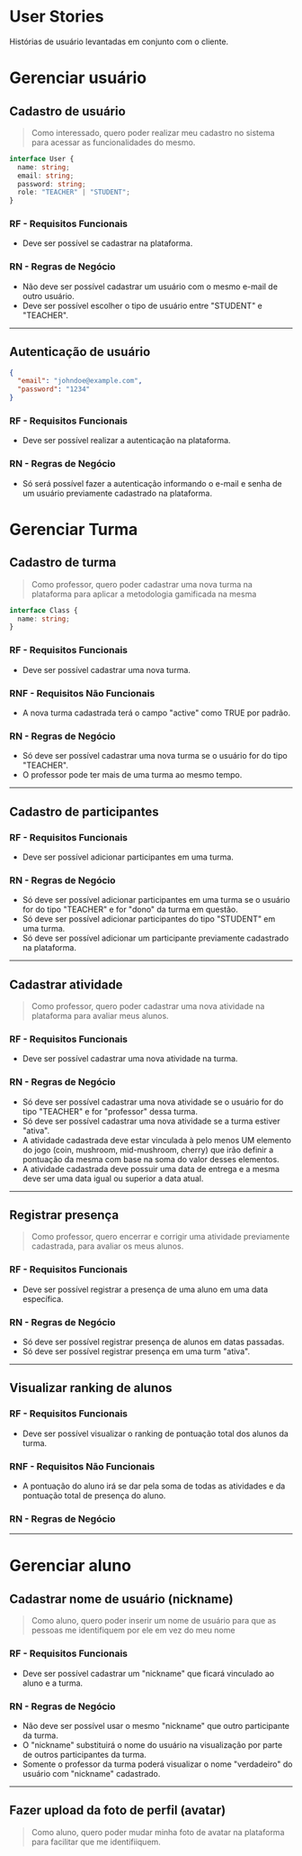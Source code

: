 # User Stories

Histórias de usuário levantadas em conjunto com o cliente.

# Gerenciar usuário

## Cadastro de usuário

> Como interessado, quero poder realizar meu cadastro no sistema para acessar as funcionalidades do mesmo.

```ts
interface User {
  name: string;
  email: string;
  password: string;
  role: "TEACHER" | "STUDENT";
}
```

### **RF** - Requisitos Funcionais

- Deve ser possível se cadastrar na plataforma.

### **RN** - Regras de Negócio

- Não deve ser possível cadastrar um usuário com o mesmo e-mail de outro usuário.
- Deve ser possível escolher o tipo de usuário entre "STUDENT" e "TEACHER".

---

## Autenticação de usuário

```json
{
  "email": "johndoe@example.com",
  "password": "1234"
}
```

### **RF** - Requisitos Funcionais

- Deve ser possível realizar a autenticação na plataforma.

### **RN** - Regras de Negócio

- Só será possível fazer a autenticação informando o e-mail e senha de um usuário previamente cadastrado na plataforma.

# Gerenciar Turma

## Cadastro de turma

> Como professor, quero poder cadastrar uma nova turma na plataforma para aplicar a metodologia gamificada na mesma

```ts
interface Class {
  name: string;
}
```

### **RF** - Requisitos Funcionais

- Deve ser possível cadastrar uma nova turma.

### **RNF** - Requisitos Não Funcionais

- A nova turma cadastrada terá o campo "active" como TRUE por padrão.

### **RN** - Regras de Negócio

- Só deve ser possível cadastrar uma nova turma se o usuário for do tipo "TEACHER".
- O professor pode ter mais de uma turma ao mesmo tempo.

---

## Cadastro de participantes

### **RF** - Requisitos Funcionais

- Deve ser possível adicionar participantes em uma turma.

### **RN** - Regras de Negócio

- Só deve ser possível adicionar participantes em uma turma se o usuário for do tipo "TEACHER" e for "dono" da turma em questão.
- Só deve ser possível adicionar participantes do tipo "STUDENT" em uma turma.
- Só deve ser possível adicionar um participante previamente cadastrado na plataforma.

---

## Cadastrar atividade

> Como professor, quero poder cadastrar uma nova atividade na plataforma para avaliar meus alunos.

### **RF** - Requisitos Funcionais

- Deve ser possível cadastrar uma nova atividade na turma.

### **RN** - Regras de Negócio

- Só deve ser possível cadastrar uma nova atividade se o usuário for do tipo "TEACHER" e for "professor" dessa turma.
- Só deve ser possível cadastrar uma nova atividade se a turma estiver "ativa".
- A atividade cadastrada deve estar vinculada à pelo menos UM elemento do jogo (coin, mushroom, mid-mushroom, cherry) que irão definir a pontuação da mesma com base na soma do valor desses elementos.
- A atividade cadastrada deve possuir uma data de entrega e a mesma deve ser uma data igual ou superior a data atual.

---

## Registrar presença

> Como professor, quero encerrar e corrigir uma atividade previamente cadastrada, para avaliar os meus alunos.

### **RF** - Requisitos Funcionais

- Deve ser possível registrar a presença de uma aluno em uma data específica.

### **RN** - Regras de Negócio

- Só deve ser possível registrar presença de alunos em datas passadas.
- Só deve ser possível registrar presença em uma turm "ativa".

---

## Visualizar ranking de alunos

### **RF** - Requisitos Funcionais

- Deve ser possível visualizar o ranking de pontuação total dos alunos da turma.

### **RNF** - Requisitos Não Funcionais

- A pontuação do aluno irá se dar pela soma de todas as atividades e da pontuação total de presença do aluno.

### **RN** - Regras de Negócio

---

# Gerenciar aluno

## Cadastrar nome de usuário (nickname)

> Como aluno, quero poder inserir um nome de usuário para que as pessoas me identifiquem por ele em vez do meu nome

### **RF** - Requisitos Funcionais

- Deve ser possível cadastrar um "nickname" que ficará vinculado ao aluno e a turma.

### **RN** - Regras de Negócio

- Não deve ser possível usar o mesmo "nickname" que outro participante da turma.
- O "nickname" substituirá o nome do usuário na visualização por parte de outros participantes da turma.
- Somente o professor da turma poderá visualizar o nome "verdadeiro" do usuário com "nickname" cadastrado.

---

## Fazer upload da foto de perfil (avatar)

> Como aluno, quero poder mudar minha foto de avatar na plataforma para facilitar que me identifiiquem.
